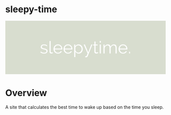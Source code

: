 # sleepy-time

![SleepytimeLogo](sleepytimeBanner.png)

# Overview

A site that calculates the best time to wake up based on the time you sleep. 
